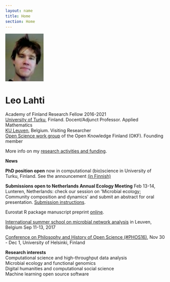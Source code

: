 ```yaml
---
layout: name
title: Home
section: Home
---
```


<img class='inset right' src='images/meitsi2006.jpg' title='Leo Lahti' alt='Photo' width='120px' />

Leo Lahti
=======

Academy of Finland Research Fellow 2016-2021  
[University of Turku](https://www.utu.fi/en/units/sci/units/math/Pages/home.aspx), Finland. Docent/Adjunct Professor. Applied Mathematics  
[KU Leuven](http://www.kuleuven.be/wieiswie/en/unit/50000700), Belgium. Visiting Researcher  
[Open Science work group](http://fi.okfn.org/wg/openscience/) of the Open Knowledge Finland (OKF). Founding member  

More info on my [research activities and funding](info/).


**News**

**PhD position open** now in computational (bio)science in University of Turku, Finland. See the announcement [(in Finnish)](recruit.md)

**Submissions open to Netherlands Annual Ecology Meeting** Feb 13-14, Lunteren, Netherlands: check our session on 'Microbial ecology; Community composition and dynamics' and submit an abstract for oral presentation. [Submission instructions](https://www.nern.nl/NAEM2018).  

Eurostat R package manuscript preprint [online](https://journal.r-project.org/archive/2017/RJ-2017-019/index.html).

[International summer school on microbial network analysis](http://psbweb05.psb.ugent.be/conet/econetschool/index.php) in Leuven, Belgium Sep 11-13, 2017  

[Conference on Philosophy and History of Open Science (#PHOS16)](https://www.helsinki.fi/en/researchgroups/helsinki-digital-humanities/phos16-conference), Nov 30 - Dec 1, University of Helsinki, Finland


**Research interests**  
Computational science and high-throughput data analysis  
Microbial ecology and functional genomics  
Digital humanities and computational social science  
Machine learning open source software  



<!-- I am computational scientist focusing on the development and application of novel computational techniques in data-intensive research fields, in particular functional genomics and microbial ecology of the human body and [http://sorvi.r-forge.r-project.org open government data in Finland]. 
Computational analysis of human microbial ecology forms the current main focus of my research activity at [http://www.mib.wur.nl/UK/ Laboratory of Microbiology, Wageningen University], Netherlands. Before that, I was employed at [http://www.vetmed.helsinki.fi/apalva/index.htm Centre of Excellence in Microbial Food Safety Research], Department of Veterinary Bioscience, University of Helsinki, Finland, [http://www.cis.hut.fi/research Adaptive Informatics Research Centre of Excellence], Aalto University, [http://www.helsinki.fi/cmg/english/group/research_group.html Laboratory of Cytomolecular Genetics], University of Helsinki and as a visiting researcher at [http://www.ebi.ac.uk European Bioinformatics Institute EBI], Hinxton, UK, developing machine learning approaches for genome- and organism-wide analysis of the human transcriptome, cancer genomics, and cross-species studies. For further information, see the occasional [http://antagomir.wordpress.com opencomp] blog on computational science and a [[User:Leo_Lahti/bio|brief biography of my research career]]. -->



